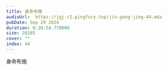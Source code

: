 ```yaml
---
title: 身命布施
audioUrl:  https://jgj-r2.pingfury.top/jin-gang-jing-44.m4a
pubDate: Sep 29 2024
duration: 0:20:54.778000
size: 20185
cover: ""
index: 44
---
```

身命布施